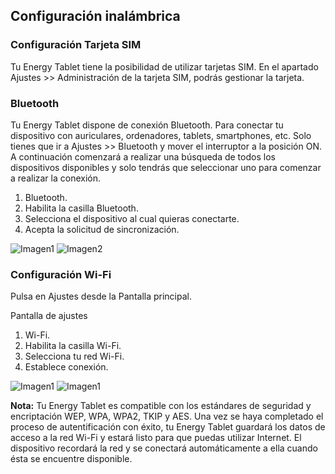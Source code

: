 ## Configuración inalámbrica

### Configuración Tarjeta SIM

Tu Energy Tablet tiene la posibilidad de utilizar tarjetas SIM. En el apartado Ajustes >> Administración de la
tarjeta SIM, podrás gestionar la tarjeta.

### Bluetooth

Tu Energy Tablet dispone de conexión Bluetooth. Para conectar tu dispositivo con auriculares, ordenadores, tablets, smartphones, etc. Solo tienes que ir a Ajustes >> Bluetooth y mover el interruptor a la posición ON. A continuación comenzará a
realizar una búsqueda de todos los dispositivos disponibles y solo tendrás que seleccionar uno para comenzar a
realizar la conexión.


1. Bluetooth.
2. Habilita la casilla Bluetooth.
3. Selecciona el dispositivo al cual quieras conectarte.
4. Acepta la solicitud de sincronización.

![Imagen1](http://static.energysistem.com/images/manuals/39789/5421365adae5b.jpg)
![Imagen2](http://static.energysistem.com/images/manuals/39789/542134eeaeb63.jpg)

### Configuración Wi-Fi

Pulsa en Ajustes desde la Pantalla principal.

Pantalla de ajustes

1. Wi-Fi.
2. Habilita la casilla Wi-Fi.
3. Selecciona tu red Wi-Fi.
4. Establece conexión.

![Imagen1](http://static.energysistem.com/images/manuals/39789/5421358b7fd13.jpg)
![Imagen1](http://static.energysistem.com/images/manuals/39789/542135a5090e3.jpg)


**Nota:** Tu Energy Tablet es compatible con los estándares de seguridad y encriptación WEP, WPA, WPA2, TKIP y
AES. Una vez se haya completado el proceso de autentificación con éxito, tu Energy Tablet guardará los datos
de acceso a la red Wi-Fi y estará listo para que puedas utilizar Internet. El dispositivo recordará la red y se
conectará automáticamente a ella cuando ésta se encuentre disponible.
